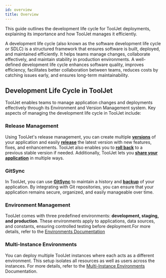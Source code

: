 ```yaml
---
id: overview
title: Overview
---
```


This guide outlines the development life cycle for ToolJet deployments, explaining its importance and how ToolJet manages it efficiently.

A development life cycle (also known as the software development life cycle or SDLC) is a structured framework that ensures software is built, deployed, and maintained efficiently. It helps teams manage changes, collaborate effectively, and maintain stability in production environments. A well-defined development life cycle enhances software quality, improves efficiency, facilitates better collaboration between teams, reduces costs by catching issues early, and ensures long-term maintainability.

## Development Life Cycle in ToolJet

ToolJet enables teams to manage application changes and deployments effectively through its Environment and Version Management system. Key aspects of managing the development life cycle in ToolJet include:
<!-- 
### Version Control
    
- Use the [**Version Control**](http://s) feature in the App Builder to track and manage changes.
        
- Use [**GitSync**](http://s) to integrate with your Git repository and maintain application versions
         -->

### Release Management 

Using ToolJet's release management, you can create multiple **[versions](#)** of your application and easily **[release](#)** the latest version with new features, fixes, and enhancements. ToolJet also enables you to **[roll back](#)** to a previous stable version if needed. Additionally, ToolJet lets you **[share your application](#)** in multiple ways.

### GitSync

In ToolJet, you can use **[GitSync](#)** to maintain a history and **[backup](#)** of your application. By integrating with Git repositories, you can ensure that your application remains secure, organized, and easily manageable over time.

### Environment Management
ToolJet comes with three predefined environments: **development, staging, and production**. These environments apply to applications, data sources, and constants, ensuring controlled testing before deployment.For more details, refer to the [Environments Documentation](#)
    

### Multi-Instance Environments
You can deploy multiple ToolJet instances where each acts as a different environment. This setup isolates all resources as well as users across the instances. For more details, refer to the [Multi-Instance Environments](#) Documentation.